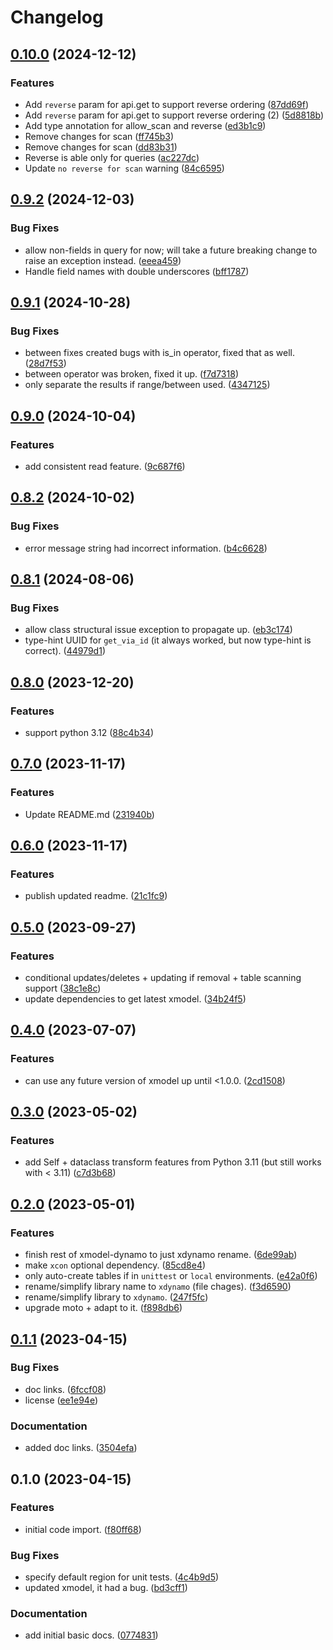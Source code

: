 # Changelog

## [0.10.0](https://github.com/xyngular/py-xdynamo/compare/v0.9.2...v0.10.0) (2024-12-12)


### Features

* Add `reverse` param for api.get to support reverse ordering ([87dd69f](https://github.com/xyngular/py-xdynamo/commit/87dd69f55e659b5e1274985c1971e1110755b933))
* Add `reverse` param for api.get to support reverse ordering (2) ([5d8818b](https://github.com/xyngular/py-xdynamo/commit/5d8818b1779e7d01d7bdafa4dd5fccb07fa410b4))
* Add type annotation for allow_scan and reverse ([ed3b1c9](https://github.com/xyngular/py-xdynamo/commit/ed3b1c9dda7f0a91d4f090242974f8a41588dd07))
* Remove changes for scan ([ff745b3](https://github.com/xyngular/py-xdynamo/commit/ff745b3c73ddc3147f650cbd1cc19256901b17ae))
* Remove changes for scan ([dd83b31](https://github.com/xyngular/py-xdynamo/commit/dd83b3110d5693b98ecbd4e17f2a9f6367e65032))
* Reverse is able only for queries ([ac227dc](https://github.com/xyngular/py-xdynamo/commit/ac227dc2537b0f790bb097ed3d7681994980f7d8))
* Update `no reverse for scan` warning ([84c6595](https://github.com/xyngular/py-xdynamo/commit/84c659537cdfb7bbb79fc93f7b461c1c805a6909))

## [0.9.2](https://github.com/xyngular/py-xdynamo/compare/v0.9.1...v0.9.2) (2024-12-03)


### Bug Fixes

* allow non-fields in query for now; will take a future breaking change to raise an exception instead. ([eeea459](https://github.com/xyngular/py-xdynamo/commit/eeea4595bffb03a9645df66ae88dff0dbac9768a))
* Handle field names with double underscores ([bff1787](https://github.com/xyngular/py-xdynamo/commit/bff1787fc6f79b676e03006a9253e8b1d0dffb53))

## [0.9.1](https://github.com/xyngular/py-xdynamo/compare/v0.9.0...v0.9.1) (2024-10-28)


### Bug Fixes

* between fixes created bugs with is_in operator, fixed that as well. ([28d7f53](https://github.com/xyngular/py-xdynamo/commit/28d7f53a1b95ca6693daf73eeeb8221e18368eac))
* between operator was broken, fixed it up. ([f7d7318](https://github.com/xyngular/py-xdynamo/commit/f7d7318adc08e79f89ce99f44765ae2769a4b755))
* only separate the results if range/between used. ([4347125](https://github.com/xyngular/py-xdynamo/commit/43471256d50d5e6e9d1aa5a492f33ffe442966a3))

## [0.9.0](https://github.com/xyngular/py-xdynamo/compare/v0.8.2...v0.9.0) (2024-10-04)


### Features

* add consistent read feature. ([9c687f6](https://github.com/xyngular/py-xdynamo/commit/9c687f672b10cd77832c6b1626a5646a6fa07f71))

## [0.8.2](https://github.com/xyngular/py-xdynamo/compare/v0.8.1...v0.8.2) (2024-10-02)


### Bug Fixes

* error message string had incorrect information. ([b4c6628](https://github.com/xyngular/py-xdynamo/commit/b4c6628bbab45301c7b83af68227f0abbee49be3))

## [0.8.1](https://github.com/xyngular/py-xdynamo/compare/v0.8.0...v0.8.1) (2024-08-06)


### Bug Fixes

* allow class structural issue exception to propagate up. ([eb3c174](https://github.com/xyngular/py-xdynamo/commit/eb3c174bdaeef92388a18b2f8d83e8831ca217ad))
* type-hint UUID for `get_via_id` (it always worked, but now type-hint is correct). ([44979d1](https://github.com/xyngular/py-xdynamo/commit/44979d1deff191a76ba0d3bba71a12d16e7dd1a1))

## [0.8.0](https://github.com/xyngular/py-xdynamo/compare/v0.7.0...v0.8.0) (2023-12-20)


### Features

* support python 3.12 ([88c4b34](https://github.com/xyngular/py-xdynamo/commit/88c4b34b01d3b9c4dcf5f8840426c104fcc9daa5))

## [0.7.0](https://github.com/xyngular/py-xdynamo/compare/v0.6.0...v0.7.0) (2023-11-17)


### Features

* Update README.md ([231940b](https://github.com/xyngular/py-xdynamo/commit/231940bfe7aa7df0cdc51f916d3c986ff1eabd12))

## [0.6.0](https://github.com/xyngular/py-xdynamo/compare/v0.5.0...v0.6.0) (2023-11-17)


### Features

* publish updated readme. ([21c1fc9](https://github.com/xyngular/py-xdynamo/commit/21c1fc9f87e31a41bd94b4c89442e237de80928d))

## [0.5.0](https://github.com/xyngular/py-xdynamo/compare/v0.4.0...v0.5.0) (2023-09-27)


### Features

* conditional updates/deletes + updating if removal + table scanning support ([38c1e8c](https://github.com/xyngular/py-xdynamo/commit/38c1e8c27443e163d214788443db1fb9ee21017e))
* update dependencies to get latest xmodel. ([34b24f5](https://github.com/xyngular/py-xdynamo/commit/34b24f5ad5e5104636b510e98596db7daaa38ad5))

## [0.4.0](https://github.com/xyngular/py-xdynamo/compare/v0.3.0...v0.4.0) (2023-07-07)


### Features

* can use any future version of xmodel up until &lt;1.0.0. ([2cd1508](https://github.com/xyngular/py-xdynamo/commit/2cd150898568a1573086972974a014d64c212228))

## [0.3.0](https://github.com/xyngular/py-xdynamo/compare/v0.2.0...v0.3.0) (2023-05-02)


### Features

* add Self + dataclass transform features from Python 3.11 (but still works with &lt; 3.11) ([c7d3b68](https://github.com/xyngular/py-xdynamo/commit/c7d3b68e9044e4acef97687ebd5bdf69bdece658))

## [0.2.0](https://github.com/xyngular/py-xdynamo/compare/v0.1.1...v0.2.0) (2023-05-01)


### Features

* finish rest of xmodel-dynamo to just xdynamo rename. ([6de99ab](https://github.com/xyngular/py-xdynamo/commit/6de99ab5a1b3821d1f91381e6b71023bcdced9eb))
* make `xcon` optional dependency. ([85cd8e4](https://github.com/xyngular/py-xdynamo/commit/85cd8e445206a4ae6fc2a31096d9a9cdd6ec2030))
* only auto-create tables if in `unittest` or `local` environments. ([e42a0f6](https://github.com/xyngular/py-xdynamo/commit/e42a0f65e960081dce0aea8d78d6b3248c62be09))
* rename/simplify library name to `xdynamo` (file chages). ([f3d6590](https://github.com/xyngular/py-xdynamo/commit/f3d659034cd1ade3965b9283c28480dd0c87e1cd))
* rename/simplify library to `xdynamo`. ([247f5fc](https://github.com/xyngular/py-xdynamo/commit/247f5fc6e03249fb3e32f0c5a0990567a8976731))
* upgrade moto + adapt to it. ([f898db6](https://github.com/xyngular/py-xdynamo/commit/f898db6e8a2dab44e929f84317bfd92c1cae7bad))

## [0.1.1](https://github.com/xyngular/py-xdynamo/compare/v0.1.0...v0.1.1) (2023-04-15)


### Bug Fixes

* doc links. ([6fccf08](https://github.com/xyngular/py-xdynamo/commit/6fccf0841b3855a3baae0c77469217cf03b55af3))
* license ([ee1e94e](https://github.com/xyngular/py-xdynamo/commit/ee1e94e9348405e41d5601300aafef3715d99a49))


### Documentation

* added doc links. ([3504efa](https://github.com/xyngular/py-xdynamo/commit/3504efaa97c92a035a30593cc1130d4fc376215f))

## 0.1.0 (2023-04-15)


### Features

* initial code import. ([f80ff68](https://github.com/xyngular/py-xdynamo/commit/f80ff68513529d53101a532b3bd2e1d956f611bc))


### Bug Fixes

* specify default region for unit tests. ([4c4b9d5](https://github.com/xyngular/py-xdynamo/commit/4c4b9d5441b89dd61b9e7eddc6bb2f81da1ba039))
* updated xmodel, it had a bug. ([bd3cff1](https://github.com/xyngular/py-xdynamo/commit/bd3cff18b8ae862e3f59668624c60c642dd14fa6))


### Documentation

* add initial basic docs. ([0774831](https://github.com/xyngular/py-xdynamo/commit/07748318cc79ead3020ccf09b1408792a1a30fb3))
